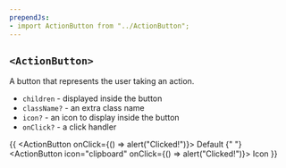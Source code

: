 ```yaml
---
prependJs:
- import ActionButton from "../ActionButton";
---
```


## `<ActionButton>`

A button that represents the user taking an action.

* `children` - displayed inside the button
* `className?` - an extra class name
* `icon?` - an icon to display inside the button
* `onClick?` - a click handler

{{
  <ActionButton onClick={() => alert("Clicked!")}>
    Default
  </ActionButton>
  {" "}
  <ActionButton icon="clipboard" onClick={() => alert("Clicked!")}>
    Icon
  </ActionButton>
}}
